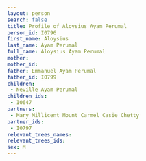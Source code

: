 ```yaml
---
layout: person
search: false
title: Profile of Aloysius Ayam Perumal
person_id: I0796
first_name: Aloysius
last_name: Ayam Perumal
full_name: Aloysius Ayam Perumal
mother: 
mother_id: 
father: Emmanuel Ayam Perumal
father_id: I0799
children:
 - Neville Ayam Perumal
children_ids:
 - I0647
partners:
 - Mary Millicent Mount Carmel Casie Chetty
partner_ids:
 - I0797
relevant_trees_names:
relevant_trees_ids:
sex: M
---
```


